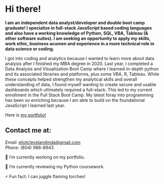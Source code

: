 <!-- # MBA | Data Scientist | Strategist | Researcher | Leader | Problem Solver | Lifelong Learner -->
<!-- ![Job Search Image](job-search.jpg) -->
# Hi there!
**I am an independent data analyst/developer and double boot camp graduate! I specialize in full-stack JavaScript based coding languages and also have a working knowledge of Python, SQL, VBA, Tableau (& other software suites). I am seeking an opportunity to apply my skills, work ethic, business acumen and experience in a more technical role in data science or coding.**

I got into coding and analytics because I wanted to learn more about data analysis after I finished my MBA degree in 2020. Last year, I completed a Data Analysis and Visualization Boot Camp where I learned in-depth python and its associated libraries and platforms, plus some VBA, R, Tableau. While these concepts helped strengthen my analytical skills and overall understanding of data, I found myself wanting to create secure and usable dashboards which ultimately required a full-stack. This led to my current enrollment in the Full Stack Boot Camp. My latest foray into programming has been so enriching because I am able to build on the foundational JavaScript I learned last year.

Here is [my portfolio!](https://eclevela-1234.github.io/folio-3-point-0/)

## Contact me at:

*Email:* eliotclevelandmda@gmail.com\
*Phone:* (804) 986-8943



🔭 I’m currently working on my portfolio.

🌱 I’m currently reviewing my Python coursework. 

⚡ Fun fact: I can juggle flaming torches!





<!--
**eclevela-1234/eclevela-1234** is a ✨ _special_ ✨ repository because its `README.md` (this file) appears on your GitHub profile.

Here are some ideas to get you started:


- 
- 👯 I’m looking to collaborate on ...
- 🤔 I’m looking for help with ...
- 💬 Ask me about ...
- 📫 How to reach me: ...
- 😄 Pronouns: ...
- 
-->
